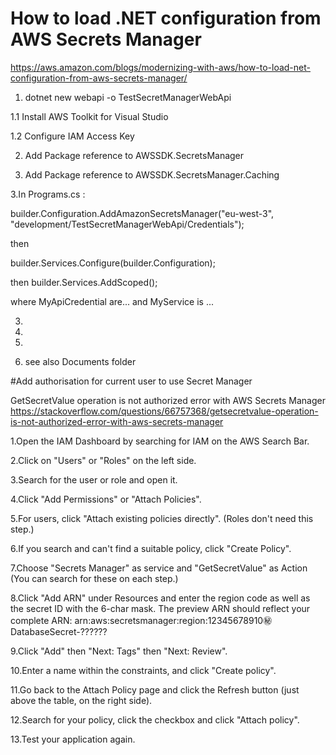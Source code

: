 ﻿
# How to load .NET configuration from AWS Secrets Manager

https://aws.amazon.com/blogs/modernizing-with-aws/how-to-load-net-configuration-from-aws-secrets-manager/

1. dotnet new webapi -o TestSecretManagerWebApi

1.1 Install AWS Toolkit for Visual Studio

1.2 Configure IAM Access Key

2. Add Package reference to AWSSDK.SecretsManager

2. Add Package reference to AWSSDK.SecretsManager.Caching

3.In Programs.cs : 

builder.Configuration.AddAmazonSecretsManager("eu-west-3", "development/TestSecretManagerWebApi/Credentials");

then

builder.Services.Configure<MyApiCredentials>(builder.Configuration);

then 
builder.Services.AddScoped<MyService>();

where MyApiCredential are...
and
MyService is ...

3. 

4. 

5. 

9. see also Documents folder

#Add authorisation for current user to use Secret Manager

GetSecretValue operation is not authorized error with AWS Secrets Manager https://stackoverflow.com/questions/66757368/getsecretvalue-operation-is-not-authorized-error-with-aws-secrets-manager

1.Open the IAM Dashboard by searching for IAM on the AWS Search Bar.

2.Click on "Users" or "Roles" on the left side.

3.Search for the user or role and open it.

4.Click "Add Permissions" or "Attach Policies".

5.For users, click "Attach existing policies directly". (Roles don't need this step.)

6.If you search and can't find a suitable policy, click "Create Policy".

7.Choose "Secrets Manager" as service and "GetSecretValue" as Action (You can search for these on each step.)


8.Click "Add ARN" under Resources and enter the region code as well as the secret ID with the 6-char mask. The preview ARN should reflect your complete ARN: arn:aws:secretsmanager:region:12345678910:secret:DatabaseSecret-??????

9.Click "Add" then "Next: Tags" then "Next: Review".

10.Enter a name within the constraints, and click "Create policy".

11.Go back to the Attach Policy page and click the Refresh button (just above the table, on the right side).

12.Search for your policy, click the checkbox and click "Attach policy".

13.Test your application again.